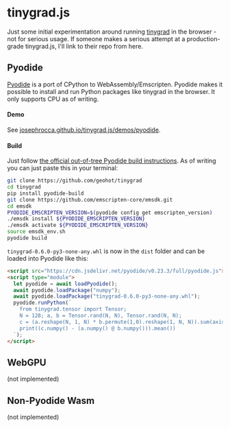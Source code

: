 # tinygrad.js
Just some initial experimentation around running [tinygrad](https://github.com/geohot/tinygrad) in the browser - not for serious usage. If someone makes a serious attempt at a production-grade tinygrad.js, I'll link to their repo from here.

## Pyodide
[Pyodide](https://github.com/pyodide/pyodide) is a port of CPython to WebAssembly/Emscripten. Pyodide makes it possible to install and run Python packages like tinygrad in the browser. It only supports CPU as of writing.

#### Demo
See [josephrocca.github.io/tinygrad.js/demos/pyodide](https://josephrocca.github.io/tinygrad.js/demos/pyodide).

#### Build
Just follow [the official out-of-tree Pyodide build instructions](https://pyodide.org/en/stable/development/building-and-testing-packages.html). As of writing you can just paste this in your terminal:
```bash
git clone https://github.com/geohot/tinygrad
cd tinygrad
pip install pyodide-build
git clone https://github.com/emscripten-core/emsdk.git
cd emsdk
PYODIDE_EMSCRIPTEN_VERSION=$(pyodide config get emscripten_version)
./emsdk install ${PYODIDE_EMSCRIPTEN_VERSION}
./emsdk activate ${PYODIDE_EMSCRIPTEN_VERSION}
source emsdk_env.sh
pyodide build
```
`tinygrad-0.6.0-py3-none-any.whl` is now in the `dist` folder and can be loaded into Pyodide like this:
```html
<script src="https://cdn.jsdelivr.net/pyodide/v0.23.3/full/pyodide.js"></script>
<script type="module">
  let pyodide = await loadPyodide();
  await pyodide.loadPackage("numpy");
  await pyodide.loadPackage("tinygrad-0.6.0-py3-none-any.whl");
  pyodide.runPython(`
    from tinygrad.tensor import Tensor;
    N = 128; a, b = Tensor.rand(N, N), Tensor.rand(N, N);
    c = (a.reshape(N, 1, N) * b.permute(1,0).reshape(1, N, N)).sum(axis=2);
    print((c.numpy() - (a.numpy() @ b.numpy())).mean())
  `);
</script>
```

## WebGPU
(not implemented)


## Non-Pyodide Wasm
(not implemented)
